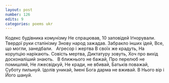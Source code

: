 ```yaml
---
layout: post
number: 126
edits: 9
categories: poems ukr
---
```


Кодекс будівника комунізму
Не спрацював,
10 заповідей 
Іґнорували. 
Твердої руки сталінізму 
Знову народ зажадав.
Забракло інших ідей, 
Все, що могли, занедбали. 
 
Агресор і жертва 
В своїх же крадуть,
На корупцію нарікають. 
Совість мертва, 
Диктатуру зовуть,
Хоч про вихід досконаліший знають. 
 
В ближнього не бажай,
Про перелюб не помишляй,
Не лжесвідкуй, 
Не кради, не вбивай, 
Батьків поважай,
Суботу пильнуй.
Ідолів уникай, 
Імені Бога дарма не вживай. 
В Нього вір і Його шануй.
